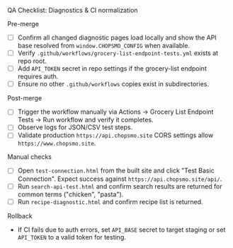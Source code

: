QA Checklist: Diagnostics & CI normalization

Pre-merge
- [ ] Confirm all changed diagnostic pages load locally and show the API base resolved from `window.CHOPSMO_CONFIG` when available.
- [ ] Verify `.github/workflows/grocery-list-endpoint-tests.yml` exists at repo root.
- [ ] Add `API_TOKEN` secret in repo settings if the grocery-list endpoint requires auth.
- [ ] Ensure no other `.github/workflows` copies exist in subdirectories.

Post-merge
- [ ] Trigger the workflow manually via Actions -> Grocery List Endpoint Tests -> Run workflow and verify it completes.
- [ ] Observe logs for JSON/CSV test steps.
- [ ] Validate production `https://api.chopsmo.site` CORS settings allow `https://www.chopsmo.site`.

Manual checks
- [ ] Open `test-connection.html` from the built site and click "Test Basic Connection". Expect success against `https://api.chopsmo.site/api/`.
- [ ] Run `search-api-test.html` and confirm search results are returned for common terms ("chicken", "pasta").
- [ ] Run `recipe-diagnostic.html` and confirm recipe list is returned.

Rollback
- If CI fails due to auth errors, set `API_BASE` secret to target staging or set `API_TOKEN` to a valid token for testing.
